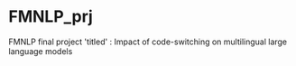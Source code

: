 # FMNLP_prj
FMNLP final project 'titled' : Impact of code-switching on multilingual large language models
